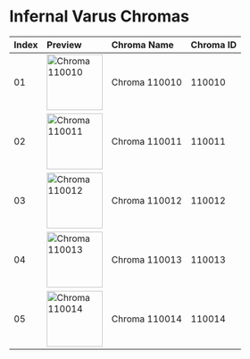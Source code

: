 # Infernal Varus Chromas

| Index | Preview | Chroma Name | Chroma ID |
|:---|:---|:---|:---|
| 01 | <img src='https://raw.communitydragon.org/latest/plugins/rcp-be-lol-game-data/global/default/v1/champion-chroma-images/110/110010.png' alt='Chroma 110010' width='100'> | Chroma 110010 | 110010 |
| 02 | <img src='https://raw.communitydragon.org/latest/plugins/rcp-be-lol-game-data/global/default/v1/champion-chroma-images/110/110011.png' alt='Chroma 110011' width='100'> | Chroma 110011 | 110011 |
| 03 | <img src='https://raw.communitydragon.org/latest/plugins/rcp-be-lol-game-data/global/default/v1/champion-chroma-images/110/110012.png' alt='Chroma 110012' width='100'> | Chroma 110012 | 110012 |
| 04 | <img src='https://raw.communitydragon.org/latest/plugins/rcp-be-lol-game-data/global/default/v1/champion-chroma-images/110/110013.png' alt='Chroma 110013' width='100'> | Chroma 110013 | 110013 |
| 05 | <img src='https://raw.communitydragon.org/latest/plugins/rcp-be-lol-game-data/global/default/v1/champion-chroma-images/110/110014.png' alt='Chroma 110014' width='100'> | Chroma 110014 | 110014 |
